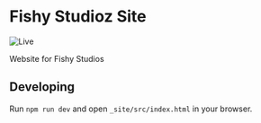 # Fishy Studioz Site
![Live](https://github.com/fishy-studioz/fishy-studioz.github.io/actions/workflows/static.yml/badge.svg)

Website for Fishy Studios

## Developing
Run `npm run dev` and open `_site/src/index.html` in your browser.
